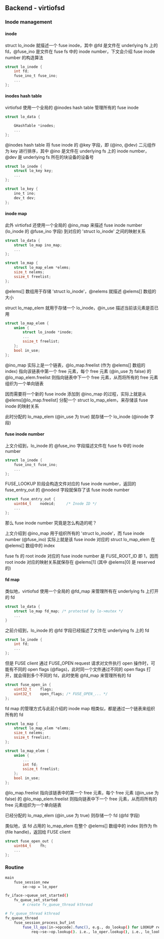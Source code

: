 ## Backend - virtiofsd


### Inode management

#### inode

struct lo_inode 就描述一个 fuse inode，其中 @fd 是文件在 underlying fs 上的 fd，@fuse_ino 是文件在 fuse fs 中的 inode number，下文会介绍 fuse inode number 的构造算法

```c
struct lo_inode {
	int fd;
	fuse_ino_t fuse_ino;
	...
};
```


#### inodes hash table

virtiofsd 使用一个全局的 @inodes hash table 管理所有的 fuse inode

```c
struct lo_data {

	GHashTable *inodes;
	...
};
```


@inodes hash table 将 fuse inode 的 @key 字段，即 (@ino, @dev) 二元组作为 key 进行排序，其中 @ino 是文件在 underlying fs 上的 inode number，@dev 是 underlying fs 所在的块设备的设备号

```c
struct lo_inode {
	struct lo_key key;
	...
};
```

```c
struct lo_key {
	ino_t ino;
	dev_t dev;
};
```


#### inode map

此外 virtiofsd 还使用一个全局的 @ino_map 来描述 fuse inode number (lo_inode 的 @fuse_ino 字段) 到对应的 'struct lo_inode' 之间的映射关系

```c
struct lo_data {
	struct lo_map ino_map;
	...
};
```

```c
struct lo_map {
	struct lo_map_elem *elems;
	size_t nelems;
	ssize_t freelist;
};
```

@elems[] 数组用于存储 'struct lo_inode'，@nelems 就描述 @elems[] 数组的大小

struct lo_map_elem 就用于存储一个 lo_inode，@in_use 描述当前该元素是否已用

```c
struct lo_map_elem {
	union {
		struct lo_inode *inode;
		...
		ssize_t freelist;
	};
	bool in_use;
};
```


@ino_map 实际上是一个链表，@lo_map.freelist (作为 @elems[] 数组的 index) 指向该链表中第一个 free 元素，每个 free 元素 (@in_use 为 false) 的 @lo_map_elem.freelist 则指向链表中下一个 free 元素，从而将所有的 free 元素组织为一个单向链表

因而需要将一个新的 fuse inode 添加到 @ino_map 的过程，实际上就是从 @elems[@lo_map.freelist] 分配一个 struct lo_map_elem，来存储该 fuse inode 的映射关系

此时分配的 lo_map_elem (@in_use 为 true) 就存储一个 lo_inode (@inode 字段)


#### fuse inode number

上文介绍到，lo_inode 的 @fuse_ino 字段描述文件在 fuse fs 中的 inode number

```c
struct lo_inode {
	fuse_ino_t fuse_ino;
	...
};
```

FUSE_LOOKUP 阶段会构造文件对应的 fuse inode number，返回的 fuse_entry_out 的 @nodeid 字段就保存了该 fuse inode number

```c
struct fuse_entry_out {
	uint64_t	nodeid;		/* Inode ID */
	...
};
```


那么 fuse inode number 究竟是怎么构造的呢？

上文介绍到 @ino_map 用于组织所有的 'struct lo_inode'，而 fuse inode number (@fuse_ino) 实际上就是该 fuse inode 对应的 struct lo_map_elem 在 @elems[] 数组中的 index

fuse fs 的 root inode 对应的 fuse inode number 是 FUSE_ROOT_ID 即 1，因而root inode 对应的映射关系就保存在 @elems[1] \(其中 @elems[0] 是 reserved 的)


#### fd map

类似地，virtiofsd 使用一个全局的 @fd_map 来管理所有在 underlying fs 上打开的 fd

```c
struct lo_data {
    struct lo_map fd_map; /* protected by lo->mutex */
    ...
}
```

之前介绍到，lo_inode 的 @fd 字段已经描述了文件在 underlying fs 上的 fd

```c
struct lo_inode {
	int fd;
	...
};
```

但是 FUSE client 通过 FUSE_OPEN request 请求对文件执行 open 操作时，可能有不同的 open flags (@flags)，此时同一个文件通过不同的 open flags 打开，就会得到多个不同的 fd，此时使用 @fd_map 来管理所有的 fd

```c
struct fuse_open_in {
	uint32_t	flags;
	uint32_t	open_flags;	/* FUSE_OPEN_... */
};
```


fd map 的管理方式与此前介绍的 inode map 相类似，都是通过一个链表来组织所有的 fd

```c
struct lo_map {
	struct lo_map_elem *elems;
	size_t nelems;
	ssize_t freelist;
};
```

```c
struct lo_map_elem {
	union {
		...
		int fd;
		ssize_t freelist;
	};
	bool in_use;
};
```

@lo_map.freelist 指向该链表中的第一个 free 元素，每个 free 元素 (@in_use 为 false) 的 @lo_map_elem.freelist 则指向链表中下一个 free 元素，从而将所有的 free 元素组织为一个单向链表

已经分配的 lo_map_elem (@in_use 为 true) 则存储一个 fd (@fd 字段)


类似地，该 fd 占用的 lo_map_elem 在整个 @elems[] 数组中的 index 则作为 fh (file handle)，返回给 FUSE client

```c
struct fuse_open_out {
	uint64_t	fh;
	...
};
```

### Routine

```sh
main
    fuse_session_new
        se->op = lo_oper

fv_iface->queue_set_started()
    fv_queue_set_started
        # create fv_queue_thread kthread

# fv_queue_thread kthread
fv_queue_thread
    fuse_session_process_buf_int
        fuse_ll_ops[in->opcode].func(), e.g., do_lookup() for LOOKUP request
            req->se->op.lookup(). i.e., lo_oper.lookup(), i.e., lo_lookup()
```

